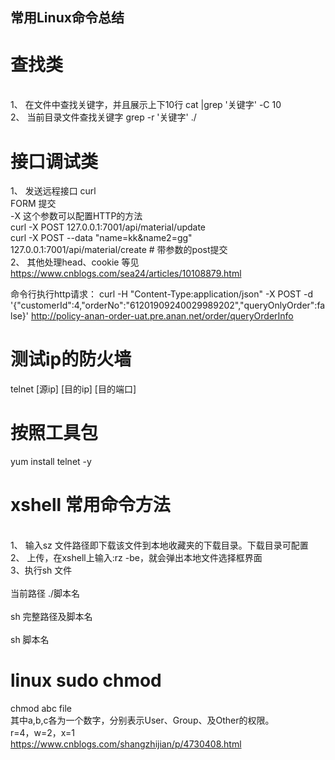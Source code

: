 ## 常用Linux命令总结
# 查找类 
<br>1、 在文件中查找关键字，并且展示上下10行  cat <filename> |grep '关键字'  -C 10 
<br>2、 当前目录文件查找关键字   grep -r '关键字' ./ 


# 接口调试类
1、 发送远程接口 curl 
    <br>FORM 提交
    <br>-X 这个参数可以配置HTTP的方法
    <br>curl -X POST 127.0.0.1:7001/api/material/update
    <br>curl -X POST --data "name=kk&name2=gg" 127.0.0.1:7001/api/material/create # 带参数的post提交
 <br> 2、 其他处理head、cookie 等见 https://www.cnblogs.com/sea24/articles/10108879.html 
 
命令行执行http请求： 
curl -H "Content-Type:application/json" -X POST -d '{"customerId":4,"orderNo":"61201909240029989202","queryOnlyOrder":false}' http://policy-anan-order-uat.pre.anan.net/order/queryOrderInfo
 
 #  测试ip的防火墙
 telnet [源ip]  [目的ip] [目的端口]
 
 # 按照工具包 
 yum install telnet -y 
 
 # xshell 常用命令方法
<br>1、 输入sz 文件路径即下载该文件到本地收藏夹的下载目录。下载目录可配置 
<br>2、 上传，在xshell上输入:rz -be，就会弹出本地文件选择框界面
<br>3、执行sh 文件  
<br>   当前路径 ./脚本名    
<br>   sh 完整路径及脚本名   
<br>   sh 脚本名

# linux sudo chmod 
chmod abc file
<br>其中a,b,c各为一个数字，分别表示User、Group、及Other的权限。
<br>r=4，w=2，x=1
<br>https://www.cnblogs.com/shangzhijian/p/4730408.html

